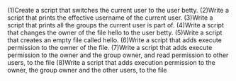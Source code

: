 (1)Create a script that switches the current user to the user betty. (2)Write a script that prints the effective username of the current user. (3)Write a script that prints all the groups the current user is part of. (4)Write a script that changes the owner of the file hello to the user betty. (5)Write a script that creates an empty file called hello. (6)Write a script that adds execute permission to the owner of the file. (7)Write a script that adds execute permission to the owner and the group owner, and read permission to other users, to the file (8)Write a script that adds execution permission to the owner, the group owner and the other users, to the file
